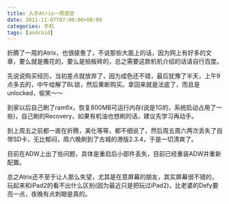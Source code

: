 ```yaml
---
title: 入手Atrix一周感受
date: 2011-11-07T07:00:00+08:00
categories: 手机
tags: [android]
---
```


折腾了一周的Atrix，也很疲惫了，不说那些大面上的话，因为网上有好多的文章，要么就是撒花的，要么是拍板砖的，总之需要这款机机介绍的话请自行百度。

先说说购买经历，当初差点就放弃了，因为成色还不错，最后犹豫了半天，上午9点多去的，中午给解了BL锁，然后果断购买。拿回来就是法底了，而且是unlocked，偷笑～～

到家以后自己刷了ramfix，恢复800MB可运行内存(说是1G的，系统启动占用了一些)，自己刷的Recovery，如果有机油也想刷的话，建议先学习再动手。

到上周五之前都一直在折腾，美化等等，都不细说了，然后周五周六两次丢失了自带SD卡，无比郁闷，周六晚刷到了古城的港版2.3.4，于是一切清爽了。<!--more-->

目前在ADW上出了些问题，具体是重启后小部件丢失，目前已经重装ADW并重新配置。

总之Atrix还不至于让人那么失望，尤其是在意屏幕的朋友，其实屏幕很不错的，玩起来和iPad2的看不出什么区别(因为最近只是把玩过iPad2)，比老婆的Defy要亮一点，夜晚有点刺眼是真的。
